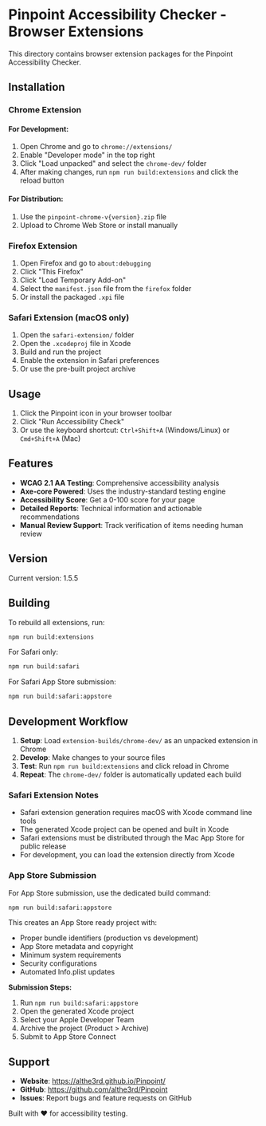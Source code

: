 # Pinpoint Accessibility Checker - Browser Extensions

This directory contains browser extension packages for the Pinpoint Accessibility Checker.

## Installation

### Chrome Extension

#### For Development:
1. Open Chrome and go to `chrome://extensions/`
2. Enable "Developer mode" in the top right
3. Click "Load unpacked" and select the `chrome-dev/` folder
4. After making changes, run `npm run build:extensions` and click the reload button

#### For Distribution:
1. Use the `pinpoint-chrome-v{version}.zip` file
2. Upload to Chrome Web Store or install manually

### Firefox Extension
1. Open Firefox and go to `about:debugging`
2. Click "This Firefox"
3. Click "Load Temporary Add-on"
4. Select the `manifest.json` file from the `firefox` folder
5. Or install the packaged `.xpi` file

### Safari Extension (macOS only)
1. Open the `safari-extension/` folder
2. Open the `.xcodeproj` file in Xcode
3. Build and run the project
4. Enable the extension in Safari preferences
5. Or use the pre-built project archive

## Usage

1. Click the Pinpoint icon in your browser toolbar
2. Click "Run Accessibility Check" 
3. Or use the keyboard shortcut: `Ctrl+Shift+A` (Windows/Linux) or `Cmd+Shift+A` (Mac)

## Features

- **WCAG 2.1 AA Testing**: Comprehensive accessibility analysis
- **Axe-core Powered**: Uses the industry-standard testing engine
- **Accessibility Score**: Get a 0-100 score for your page
- **Detailed Reports**: Technical information and actionable recommendations
- **Manual Review Support**: Track verification of items needing human review

## Version

Current version: 1.5.5

## Building

To rebuild all extensions, run:
```bash
npm run build:extensions
```

For Safari only:
```bash
npm run build:safari
```

For Safari App Store submission:
```bash
npm run build:safari:appstore
```

## Development Workflow

1. **Setup**: Load `extension-builds/chrome-dev/` as an unpacked extension in Chrome
2. **Develop**: Make changes to your source files
3. **Test**: Run `npm run build:extensions` and click reload in Chrome
4. **Repeat**: The `chrome-dev/` folder is automatically updated each build

### Safari Extension Notes

- Safari extension generation requires macOS with Xcode command line tools
- The generated Xcode project can be opened and built in Xcode
- Safari extensions must be distributed through the Mac App Store for public release
- For development, you can load the extension directly from Xcode

### App Store Submission

For App Store submission, use the dedicated build command:
```bash
npm run build:safari:appstore
```

This creates an App Store ready project with:
- Proper bundle identifiers (production vs development)
- App Store metadata and copyright
- Minimum system requirements
- Security configurations
- Automated Info.plist updates

**Submission Steps:**
1. Run `npm run build:safari:appstore`
2. Open the generated Xcode project
3. Select your Apple Developer Team
4. Archive the project (Product > Archive)
5. Submit to App Store Connect

## Support

- **Website**: https://althe3rd.github.io/Pinpoint/
- **GitHub**: https://github.com/althe3rd/Pinpoint
- **Issues**: Report bugs and feature requests on GitHub

Built with ❤️ for accessibility testing.
